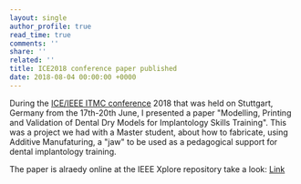 ```yaml
---
layout: single
author_profile: true
read_time: true
comments: ''
share: ''
related: ''
title: ICE2018 conference paper published
date: 2018-08-04 00:00:00 +0000
---
```

During the [ICE/IEEE ITMC conference](http://www.ice-conference.org "ice-conference") 2018 that was held on Stuttgart, Germany  from the 17th-20th June, I presented a paper "Modelling, Printing and Validation of Dental Dry Models for Implantology Skills Training". This was a project we had with a Master student, about how to fabricate, using Additive Manufaturing, a "jaw" to be used as a pedagogical support for dental implantology training.

The paper is alraedy online at the IEEE Xplore repository take a look: [Link](https://ieeexplore.ieee.org/abstract/document/8436302/)